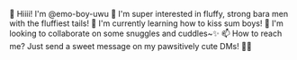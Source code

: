 👋 Hiiii! I'm @emo-boy-uwu
👀 I'm super interested in fluffy, strong bara men with the fluffiest tails!
🌱 I'm currently learning how to kiss sum boys!
💞️ I'm looking to collaborate on some snuggles and cuddles~✨
📫 How to reach me? Just send a sweet message on my pawsitively cute DMs! 🐾💖




<!---
emo-boy-uwu/emo-boy-uwu is a ✨ special ✨ repository because its `README.md` (this file) appears on your GitHub profile.
You can click the Preview link to take a look at your changes.
--->
